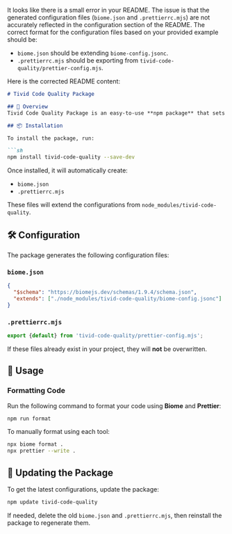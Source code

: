 It looks like there is a small error in your README. The issue is that the generated configuration files (`biome.json` and `.prettierrc.mjs`) are not accurately reflected in the configuration section of the README. The correct format for the configuration files based on your provided example should be:

- `biome.json` should be extending `biome-config.jsonc`.
- `.prettierrc.mjs` should be exporting from `tivid-code-quality/prettier-config.mjs`.

Here is the corrected README content:

```markdown
# Tivid Code Quality Package

## 🚀 Overview
Tivid Code Quality Package is an easy-to-use **npm package** that sets up **Biome** and **Prettier** with pre-configured settings. When installed, it automatically generates configuration files (`biome.json` and `.prettierrc.mjs`) in your project, extending the settings from the package.

## 📦 Installation

To install the package, run:

```sh
npm install tivid-code-quality --save-dev
```

Once installed, it will automatically create:
- `biome.json`
- `.prettierrc.mjs`

These files will extend the configurations from `node_modules/tivid-code-quality`.

## 🛠 Configuration

The package generates the following configuration files:

### `biome.json`
```json
{
  "$schema": "https://biomejs.dev/schemas/1.9.4/schema.json",
  "extends": ["./node_modules/tivid-code-quality/biome-config.jsonc"]
}
```

### `.prettierrc.mjs`
```js
export {default} from 'tivid-code-quality/prettier-config.mjs';
```

If these files already exist in your project, they will **not** be overwritten.

## 🔧 Usage

### Formatting Code
Run the following command to format your code using **Biome** and **Prettier**:

```sh
npm run format
```

To manually format using each tool:

```sh
npx biome format .
npx prettier --write .
```

## 🔄 Updating the Package
To get the latest configurations, update the package:

```sh
npm update tivid-code-quality
```

If needed, delete the old `biome.json` and `.prettierrc.mjs`, then reinstall the package to regenerate them.
```